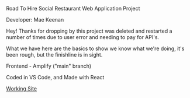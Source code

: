 Road To Hire Social Restaurant Web Application Project

Developer:
Mae Keenan

Hey!
Thanks for dropping by this project was deleted and restarted a number of times due to user error and needing to pay for API's. 

What we have here are the basics to show we know what we're doing, it's been rough, but the finishline is in sight.

Frontend - Amplify ("main" branch) 

Coded in VS Code, and Made with React

[Working Site](https://main-working.digong0psevux.amplifyapp.com/Home](https://main.d3ss8gtjr3ac3s.amplifyapp.com/))
